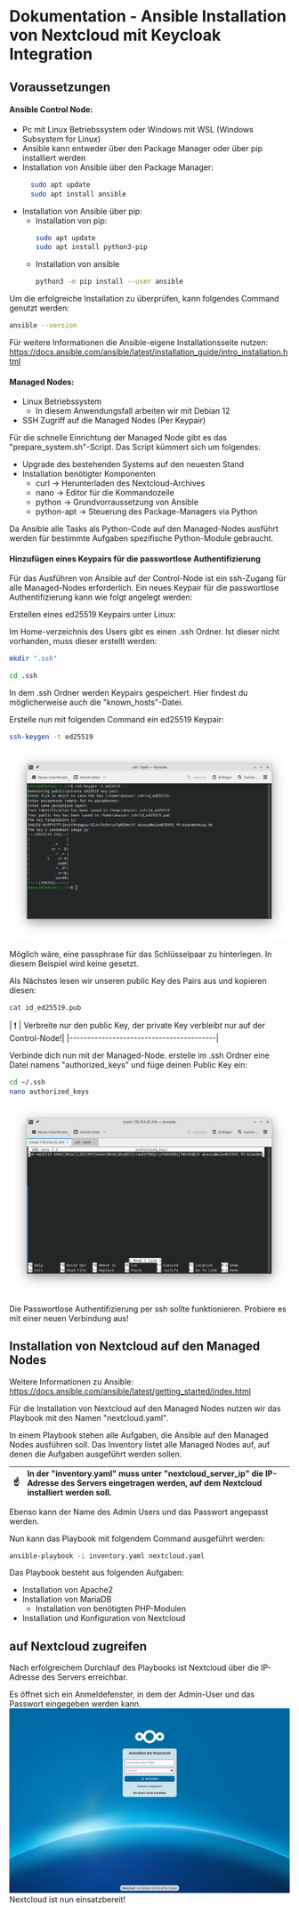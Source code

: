 # Dokumentation - Ansible Installation von Nextcloud mit Keycloak Integration

## Voraussetzungen

#### Ansible Control Node:
- Pc mit Linux Betriebssystem oder Windows mit WSL (Windows Subsystem for Linux)
- Ansible kann entweder über den Package Manager oder über pip installiert werden
- Installation von Ansible über den Package Manager:
  ```bash
    sudo apt update
    sudo apt install ansible
    ```
- Installation von Ansible über pip:
  - Installation von pip:
    ```bash
    sudo apt update
    sudo apt install python3-pip
    ```
  - Installation von ansible
    ```bash
    python3 -m pip install --user ansible
    ```

Um die erfolgreiche Installation zu überprüfen, kann folgendes Command genutzt werden:
```bash
ansible --version
```

Für weitere Informationen die Ansible-eigene Installationsseite nutzen:
https://docs.ansible.com/ansible/latest/installation_guide/intro_installation.html
      
  

#### Managed Nodes:
- Linux Betriebssystem
  - In diesem Anwendungsfall arbeiten wir mit Debian 12
- SSH Zugriff auf die Managed Nodes (Per Keypair)

Für die schnelle Einrichtung der Managed Node gibt es das "prepare_system.sh"-Script.
Das Script kümmert sich um folgendes:
- Upgrade des bestehenden Systems auf den neuesten Stand
- Installation benötigter Komponenten
  - curl → Herunterladen des Nextcloud-Archives
  - nano → Editor für die Kommandozeile
  - python → Grundvorraussetzung von Ansible
  - python-apt → Steuerung des Package-Managers via Python

Da Ansible alle Tasks als Python-Code auf den Managed-Nodes ausführt werden für bestimmte Aufgaben
spezifische Python-Module gebraucht.

#### Hinzufügen eines Keypairs für die passwortlose Authentifizierung

Für das Ausführen von Ansible auf der Control-Node ist ein ssh-Zugang für alle Managed-Nodes erforderlich.
Ein neues Keypair für die passwortlose Authentifizierung kann wie folgt angelegt werden:

Erstellen eines ed25519 Keypairs unter Linux:

Im Home-verzeichnis des Users gibt es einen .ssh Ordner. Ist dieser nicht vorhanden, muss dieser erstellt werden:
```bash
mkdir ".ssh"
```
```bash
cd .ssh
```

In dem .ssh Ordner werden Keypairs gespeichert. Hier findest du möglicherweise auch die "known_hosts"-Datei.

Erstelle nun mit folgenden Command ein ed25519 Keypair:
```bash
ssh-keygen -t ed25519
```
![ssh-keygen.png](Pictures/ssh-keygen.png)

Möglich wäre, eine passphrase für das Schlüsselpaar zu hinterlegen. In diesem Beispiel wird keine gesetzt.

Als Nächstes lesen wir unseren public Key des Pairs aus und kopieren diesen:

```bash
cat id_ed25519.pub
```
| :exclamation: | Verbreite nur den public Key, der private Key verbleibt nur auf der Control-Node!|
|-----------------------------------------|

Verbinde dich nun mit der Managed-Node.
erstelle im .ssh Ordner eine Datei namens "authorized_keys" und füge deinen Public Key ein:
```bash
cd ~/.ssh
nano authorized_keys
```
![authorized_keys.png](Pictures/authorized_keys.png)

Die Passwortlose Authentifizierung per ssh sollte funktionieren.
Probiere es mit einer neuen Verbindung aus!

## Installation von Nextcloud auf den Managed Nodes

Weitere Informationen zu Ansible:
https://docs.ansible.com/ansible/latest/getting_started/index.html

Für die Installation von Nextcloud auf den Managed Nodes nutzen wir das Playbook 
mit den Namen "nextcloud.yaml".

In einem Playbook stehen alle Aufgaben, die Ansible auf den Managed Nodes ausführen soll.
Das Inventory listet alle Managed Nodes auf, auf denen die Aufgaben ausgeführt werden sollen.

| :point_up:    | In der "inventory.yaml" muss unter "nextcloud_server_ip" die IP-Adresse des Servers eingetragen werden, auf dem Nextcloud installiert werden soll. |
|---------------|:------------------------|

Ebenso kann der Name des Admin Users und das Passwort angepasst werden.

Nun kann das Playbook mit folgendem Command ausgeführt werden:
```bash
ansible-playbook -i inventory.yaml nextcloud.yaml
```

Das Playbook besteht aus folgenden Aufgaben:
- Installation von Apache2
- Installation von MariaDB
  - Installation von benötigten PHP-Modulen
- Installation und Konfiguration von Nextcloud

## auf Nextcloud zugreifen

Nach erfolgreichem Durchlauf des Playbooks ist Nextcloud über die IP-Adresse des Servers erreichbar.

Es öffnet sich ein Anmeldefenster, in dem der Admin-User und das Passwort eingegeben werden kann.
![nextcloud.png](Pictures/nextcloud.png)
Nextcloud ist nun einsatzbereit!

